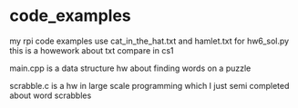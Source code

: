 # code_examples
my rpi code examples
use cat_in_the_hat.txt and hamlet.txt for hw6_sol.py this is a howework about txt compare in cs1

main.cpp is a data structure hw about finding words on a puzzle

scrabble.c is a hw in large scale programming which I just semi completed about word scrabbles

